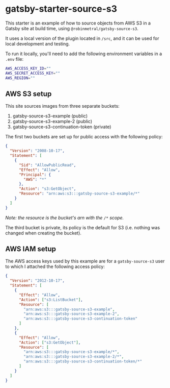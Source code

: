 # gatsby-starter-source-s3

This starter is an example of how to source objects from AWS S3 in a Gatsby site
at build time, using `@robinmetral/gatsby-source-s3`.

It uses a local version of the plugin located in `/src`, and it can be used for
local development and testing.

To run it locally, you'll need to add the following environment variables in a
`.env` file:

```bash
AWS_ACCESS_KEY_ID=""
AWS_SECRET_ACCESS_KEY=""
AWS_REGION=""
```

## AWS S3 setup

This site sources images from three separate buckets:

1. gatsby-source-s3-example (public)
2. gatsby-source-s3-example-2 (public)
3. gatsby-source-s3-continuation-token (private)

The first two buckets are set up for public access with the following policy:

```json
{
  "Version": "2008-10-17",
  "Statement": [
    {
      "Sid": "AllowPublicRead",
      "Effect": "Allow",
      "Principal": {
        "AWS": "*"
      },
      "Action": "s3:GetObject",
      "Resource": "arn:aws:s3:::gatsby-source-s3-example/*"
    }
  ]
}
```

_Note: the resource is the bucket's arn with the `/*` scope._

The third bucket is private, its policy is the default for S3 (i.e. nothing was
changed when creating the bucket).

## AWS IAM setup

The AWS access keys used by this example are for a `gatsby-source-s3` user to
which I attached the following access policy:

```json
{
  "Version": "2012-10-17",
  "Statement": [
    {
      "Effect": "Allow",
      "Action": ["s3:ListBucket"],
      "Resource": [
        "arn:aws:s3:::gatsby-source-s3-example",
        "arn:aws:s3:::gatsby-source-s3-example-2",
        "arn:aws:s3:::gatsby-source-s3-continuation-token"
      ]
    },
    {
      "Effect": "Allow",
      "Action": ["s3:GetObject"],
      "Resource": [
        "arn:aws:s3:::gatsby-source-s3-example/*",
        "arn:aws:s3:::gatsby-source-s3-example-2/*",
        "arn:aws:s3:::gatsby-source-s3-continuation-token/*"
      ]
    }
  ]
}
```
